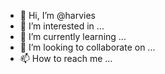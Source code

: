 - 👋 Hi, I’m @harvies
- 👀 I’m interested in ...
- 🌱 I’m currently learning ...
- 💞️ I’m looking to collaborate on ...
- 📫 How to reach me ...

<!---
harvies/harvies is a ✨ special ✨ repository because its `README.md` (this file) appears on your GitHub profile.
You can click the Preview link to take a look at your changes.
--->

